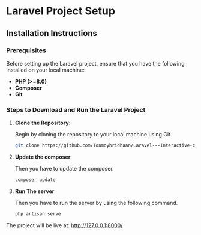 # Laravel Project Setup

## Installation Instructions

### Prerequisites

Before setting up the Laravel project, ensure that you have the following installed on your local machine:

- **PHP (>=8.0)**
- **Composer**
- **Git**

### Steps to Download and Run the Laravel Project

1. **Clone the Repository:**

   Begin by cloning the repository to your local machine using Git.

   ```bash
   git clone https://github.com/Tonmoyhridhaan/Laravel---Interactive-cares/tree/main/Assignment-5

2. **Update the composer**

   Then you have to update the composer.

   ```bash
   composer update

2. **Run The server**

   Then you have to run the server by using the following command.

   ```bash
   php artisan serve

The project will be live at:    http://127.0.0.1:8000/
